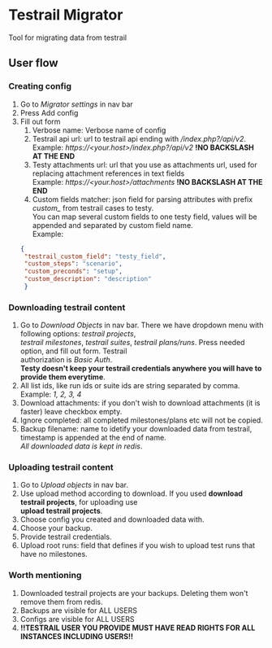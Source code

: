 # Testrail Migrator
Tool for migrating data from testrail

## User flow
### Creating config 
1. Go to *Migrator settings* in nav bar
2. Press Add config
3. Fill out form
   1. Verbose name: Verbose name of config
   2. Testrail api url: url to testrail api ending with */index.php?/api/v2*.  
   Example: *https://<your.host>/index.php?/api/v2* **!NO BACKSLASH AT THE END**
   3. Testy attachments url: url that you use as attachments url, used for replacing attachment references in 
   text fields   
   Example: *https://<your.host>/attachments*
   **!NO BACKSLASH AT THE END**
   4. Custom fields matcher: json field for parsing attributes with prefix *custom_* from testrail cases to testy.  
   You can map several custom fields to one testy field, values will be appended and separated by custom field name.  
   Example: 
   ```json
   {
    "testrail_custom_field": "testy_field",
    "custom_steps": "scenario",
    "custom_preconds": "setup",
    "custom_description": "description"
    }
   ```
### Downloading testrail content
1. Go to *Download Objects* in nav bar. There we have dropdown menu with following options: *testrail projects*,   
*testrail milestones*, *testrail suites*, *testrail plans/runs*. Press needed option, and fill out form. Testrail  
authorization is *Basic Auth*.  
**Testy doesn't keep your testrail credentials anywhere you will have to provide them everytime**.
2. All list ids, like run ids or suite ids are string separated by comma.  
Example: *1, 2, 3, 4*
3. Download attachments: if you don't wish to download attachments (it is faster) leave checkbox empty.
4. Ignore completed: all completed milestones/plans etc will not be copied.
5. Backup filename: name to idetify your downloaded data from testrail, timestamp is appended at the end of name.  
*All downloaded data is kept in redis*.
### Uploading testrail content
1. Go to *Upload objects* in nav bar.
2. Use upload method according to download. If you used **download testrail projects**, for uploading use  
**upload testrail projects**.
3. Choose config you created and downloaded data with.
4. Choose your backup.
5. Provide testrail credentials.
6. Upload root runs: field that defines if you wish to upload test runs that have no milestones.

### Worth mentioning
1. Downloaded testrail projects are your backups. Deleting them won't remove them from redis.
2. Backups are visible for ALL USERS
3. Configs are visible for ALL USERS
4. **!!TESTRAIL USER YOU PROVIDE MUST HAVE READ RIGHTS FOR ALL INSTANCES INCLUDING USERS!!** 

